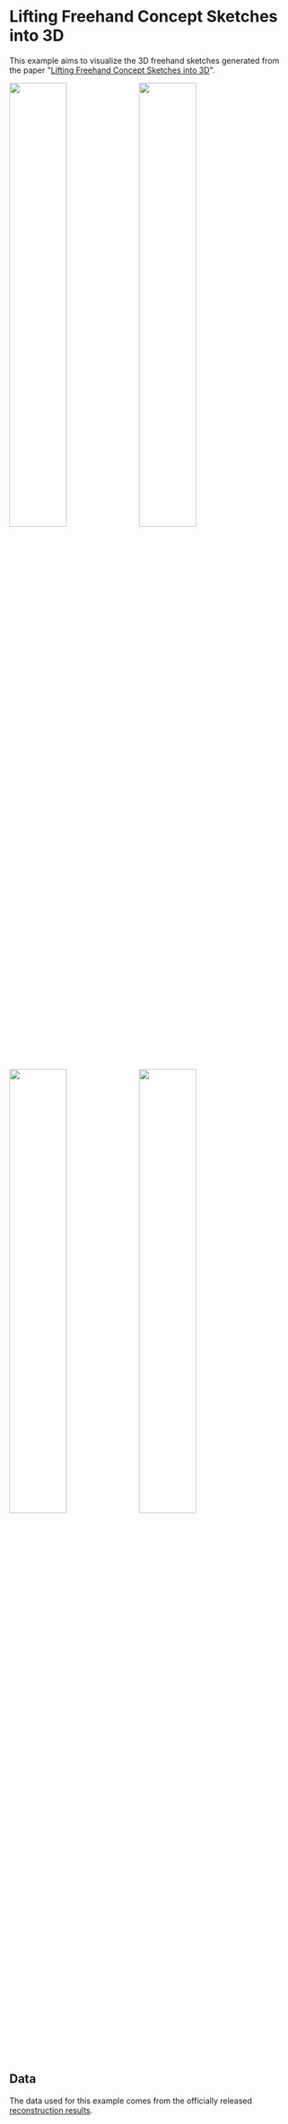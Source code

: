 # Lifting Freehand Concept Sketches into 3D

This example aims to visualize the 3D freehand sketches generated from the paper "[Lifting Freehand
Concept Sketches into 3D](https://ns.inria.fr/d3/Lift3D/)".

[<img src="https://github.com/qnzhou/hakowan-gallery/blob/main/gallery/Sketch/results/designer2_guitar_01_rough_light.png?raw=true#only-dark" width=45%/>](https://github.com/qnzhou/hakowan-gallery/blob/main/gallery/Sketch/results/designer2_guitar_01_rough_light.png?raw=true)
[<img src="https://github.com/qnzhou/hakowan-gallery/blob/main/gallery/Sketch/results/Prof2task2_guitar_01_rough_light.png?raw=true#only-dark" width=45%/>](https://github.com/qnzhou/hakowan-gallery/blob/main/gallery/Sketch/results/Prof2task2_guitar_01_rough_light.png?raw=true)
[<img src="https://github.com/qnzhou/hakowan-gallery/blob/main/gallery/Sketch/results/designer2_guitar_01_rough_dark.png?raw=true#only-light" width=45%/>](https://github.com/qnzhou/hakowan-gallery/blob/main/gallery/Sketch/results/designer2_guitar_01_rough_dark.png?raw=true)
[<img src="https://github.com/qnzhou/hakowan-gallery/blob/main/gallery/Sketch/results/Prof2task2_guitar_01_rough_dark.png?raw=true#only-light" width=45%/>](https://github.com/qnzhou/hakowan-gallery/blob/main/gallery/Sketch/results/Prof2task2_guitar_01_rough_dark.png?raw=true)

## Data

The data used for this example comes from the officially released [reconstruction
results](https://repo-sam.inria.fr/d3/Lift3D/reconstructions.zip).
